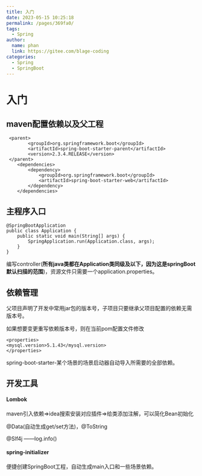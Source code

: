 ```yaml
---
title: 入门
date: 2023-05-15 10:25:18
permalink: /pages/369fa0/
tags: 
  - Spring
author: 
  name: phan
  link: https://gitee.com/blage-coding
categories: 
  - Spring
  - SpringBoot
---
```

# 入门

## maven配置依赖以及父工程

```
 <parent>
        <groupId>org.springframework.boot</groupId>
        <artifactId>spring-boot-starter-parent</artifactId>
        <version>2.3.4.RELEASE</version>
 </parent>
    <dependencies>
        <dependency>
            <groupId>org.springframework.boot</groupId>
            <artifactId>spring-boot-starter-web</artifactId>
        </dependency>
    </dependencies>
```

## 主程序入口

```
@SpringBootApplication
public class Application {
    public static void main(String[] args) {
        SpringApplication.run(Application.class, args);
    }
}
```

编写controller(**所有java类都在Application类同级及以下，因为这是springBoot默认扫描的范围**)，资源文件只需要一个application.properties。

## 依赖管理

父项目声明了开发中常用jar包的版本号，子项目只要继承父项目配置的依赖无需版本号。

如果想要变更重写依赖版本号，则在当前pom配置文件修改

```
<properties>
<mysql.version>5.1.43</mysql.version>
</properties>
```

spring-boot-starter-某个场景的场景启动器自动导入所需要的全部依赖。

## 开发工具

#### Lombok

maven引入依赖=>idea搜索安装对应插件=>给类添加注解，可以简化Bean初始化

@Data(自动生成get/set方法)，@ToString

@Slf4j  ——log.info()

#### spring-initializer

便捷创建SpringBoot工程，自动生成main入口和一些场景依赖。